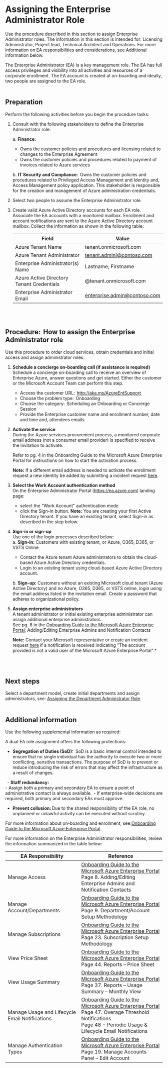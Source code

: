 # Assigning the Enterprise Administrator Role

Use the procedure described in this section to assign Enterprise Administrator roles. The information in this section is intended for: Licensing Administrator, Project lead, Technical Architect and Operations. For more information on EA responsibilities and considerations, see Additional information below.  

The Enterprise Administrator (EA) is a key management role. The EA has full access privileges and visibility into all activities and resources of a corporate enrollment. The EA account is created at on-boarding and ideally, two people are assigned to the EA role.    
<br />
<br />

## Preparation  
Perform the following activities before you begin the procedure tasks:  

1. Consult with the following stakeholders to define the Enterprise Administrator role:
  
   a. **Finance:**   
    - Owns the customer policies and procedures and licensing related to changes to the Enterprise Agreement  
    - Owns the customer policies and procedures related to payment of invoices related to Azure services
  
   b. **IT Security and Compliance**:  Owns the customer policies and procedures related to Privileged Access Management and Identity and, Access Management policy application. This stakeholder is responsible for the creation and management of Azure administration 
  credentials.  

2. Select two people to assume the Enterprise Administrator role.  

3. Create valid Azure Active Directory accounts for each EA role.  
  Associate the EA accounts with a monitored mailbox. Enrollment and account notifications are sent to the Azure Active Directory account mailbox. Collect the information as shown in the following table: 
  

   | __Field__ | __Value__ |
   |------------------------------|----------------------------|
   | Azure Tenant Name    | tenant.onmicrosoft.com   | 
   | Azure Tenant Administrator  | tenant.adminl@contoso.com    | 
   | Enterprise Administrator(s) Name  | Lastname, Firstname   | 
   | Azure Active Directory Tenant Credentials  | @tenant.onmicrosoft.com   | 
   | Enterprise Administrator Email   | enterprise.admin@contoso.com   | 
<br />
<br />

## Procedure:  How to assign the Enterprise Administrator role  
Use this procedure to order cloud services, obtain credentials and initial access and assign administrator roles.  

1. **Schedule a concierge on-boarding call (if assistance is required)**  
  Schedule a concierge on-boarding call to receive an overview of Enterprise Azure, answer questions and get started. Either the customer or the Microsoft Account Team can perform this step.    
     - Access the customer URL:  http://aka.ms/AzureEntSupport  
     - Choose the problem type:  Onboarding  
     - Choose the category:  Scheduling an Onboarding or Concierge Session  
     - Provide the Enterprise customer name and enrollment number, date and time and, attendees emails  

2. **Activate the service**  
  During the Azure services procurement process, a monitored corporate email address (not a consumer email provider) is specified to receive the invitation to activate.  

   Refer to pg. 4 in the Onboarding Guide to the Microsoft Azure Enterprise Portal for instructions on how to start the activation process. 

   **Note:** If a different email address is needed to activate the enrollment request a new identity be added by submitting a incident request [here](https://support.microsoft.com/en-us/getsupport?tenant=classiccommercial&locale=en-us&supportregion=en-us&pesid=15736&sd=&oaspworkflow=start_1.0.0.0&wf=0&ccsid=636487765077956485&forceorigin=esmc).

3. **Select the Work Account authentication method**  
  On the Enterprise Administrator Portal (https://ea.azure.com) landing page: 
   - select the "Work Account" authentication mode 
   - click the Sign-in button. 
   **Note:** You are creating your first Active Directory tenant. If you have an existing tenant, select Sign-in as described in the step below.

4. **Sign-in or sign-up**  
  Use one of the login processes described below:  
    a. **Sign-in:** Customers with existing tenant, or Azure, O365, D365, or VSTS Online 
   - Contact the Azure tenant Azure administrators to obtain the cloud-based Azure Active Directory credentials.  
   - Login to an existing tenant using cloud-based Azure Active Directory account. 

    b. **Sign-up:** Customers without an existing Microsoft cloud tenant (Azure Active Directory) and no Azure, O365, D365, or VSTS online, login using the email address listed in the invitation email. Create a password that adheres to organizational policy. 

 
5. **Assign enterprise administrators**  
  A tenant administrator or initial existing enterprise administrator can assign additional enterprise administrators.  
  See pg. 8 in the [Onboarding Guide to the Microsoft Azure Enterprise Portal](https://eaportalonboardingvideos.blob.core.windows.net/onboardingvideos/AzureDirectEACustomerOnboardingGuide_En.pdf); Adding/Editing Enterprise Admins and Notification 
Contacts 

   **Note:** Contact your Microsoft representative or create an incident request [here](https://support.microsoft.com/en-us/getsupport?tenant=classiccommercial&locale=en-us&supportregion=en-us&pesid=15736&sd=&oaspworkflow=start_1.0.0.0&wf=0&ccsid=636488191207337879&forceorigin=esmc) if a notification is received indicating "The account provided is not a valid user of the Microsoft Azure Enterprise Portal".* 
<br />
<br />

## Next steps 
Select a department model, create initial departments and assign administrators, see:  [Assigning the Department Administrator Role](1.2-Assigning-the-Department-Administrator-Role.md). 
<br />
<br />

## Additional information 
Use the following supplemental information as required:  

A dual EA role assignment offers the following protections:  
  
  - **Segregation of Duties (SoD):**  
   SoD is a basic internal control intended to ensure that no single individual has the authority to execute two or more conflicting, sensitive transactions. The purpose of SoD is to prevent or reduce introducing the risk of errors that may affect the infrastructure as a result of changes.    

  - **Staff redundancy:**   
    - Assign both a primary and secondary EA to ensure a point of administrative contact is always available. 
    - If enterprise-wide decisions are required, both primary and secondary EAs must approve.  
 
  - **Prevent collusion:** Due to the shared responsibility of the EA role, no unplanned or unlawful activity can be executed without scrutiny.  

 For more information about on-boarding and enrollment, see:[Onboarding Guide to the Microsoft Azure Enterprise Portal](https://eaportalonboardingvideos.blob.core.windows.net/onboardingvideos/AzureDirectEACustomerOnboardingGuide_En.pdf). 

For more information on the Enterprise Administrator responsibilities, review the information summarized in the table below:  


| __EA Responsibility__ | __Reference__ |
|------------------------------|----------------------------|
| Manage Access   | [Onboarding Guide to the Microsoft Azure Enterprise Portal](https://eaportalonboardingvideos.blob.core.windows.net/onboardingvideos/AzureDirectEACustomerOnboardingGuide_En.pdf) </br> Page 8. Adding/Editing Enterprise Admins and Notification Contacts  | 
| Manage Account/Departments  | [Onboarding Guide to the Microsoft Azure Enterprise Portal](https://eaportalonboardingvideos.blob.core.windows.net/onboardingvideos/AzureDirectEACustomerOnboardingGuide_En.pdf) </br> Page 9. Department/Account Setup Methodology  | 
| Manage Subscriptions   | [Onboarding Guide to the Microsoft Azure Enterprise Portal](https://eaportalonboardingvideos.blob.core.windows.net/onboardingvideos/AzureDirectEACustomerOnboardingGuide_En.pdf) </br> Page 23. Subscription Setup Methodology | 
| View Price Sheet   | [Onboarding Guide to the Microsoft Azure Enterprise Portal](https://eaportalonboardingvideos.blob.core.windows.net/onboardingvideos/AzureDirectEACustomerOnboardingGuide_En.pdf) </br> Page 44. Reports – Price Sheet | 
| View Usage Summary   | [Onboarding Guide to the Microsoft Azure Enterprise Portal](https://eaportalonboardingvideos.blob.core.windows.net/onboardingvideos/AzureDirectEACustomerOnboardingGuide_En.pdf) </br> Page 37.  Reports – Usage Summary – Monthly View | 
| Manage Usage and Lifecycle Email Notifications    | [Onboarding Guide to the Microsoft Azure Enterprise Portal](https://eaportalonboardingvideos.blob.core.windows.net/onboardingvideos/AzureDirectEACustomerOnboardingGuide_En.pdf) </br> Page 47. Overage Threshold Notifications  <br/> Page 48 - Periodic Usage & Lifecycle Email Notifications  | 
| Manage Authentication Types     | [Onboarding Guide to the Microsoft Azure Enterprise Portal](https://eaportalonboardingvideos.blob.core.windows.net/onboardingvideos/AzureDirectEACustomerOnboardingGuide_En.pdf) </br> Page 19. Manage Accounts Panel – Edit Account  | 
